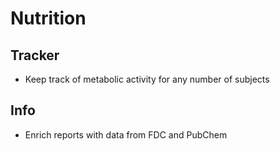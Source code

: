 # Nutrition
## Tracker
- Keep track of metabolic activity for any number of subjects
## Info
- Enrich reports with data from FDC and PubChem

